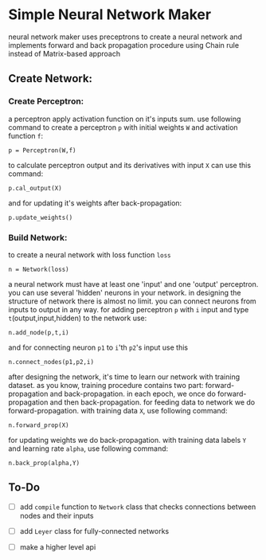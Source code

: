 # Simple Neural Network Maker
neural network maker uses preceptrons to create a neural network and implements forward and back propagation procedure using Chain rule instead of Matrix-based approach

## Create Network:
### Create Perceptron:
a perceptron apply activation function on it's inputs sum.
use following command to create a perceptron `p` with initial weights `W` and activation function `f`:
```
p = Perceptron(W,f)
```
to calculate perceptron output and its derivatives with input `X` can use this command:
```
p.cal_output(X)
```
and for updating it's weights after back-propagation:
```
p.update_weights()
```
### Build Network:
to create a neural network with loss function `loss`
```
n = Network(loss)
```
a neural network must have at least one 'input' and one 'output' perceptron.
you can use several 'hidden' neurons in your network.
in designing the structure of network there is almost no limit. you can connect neurons from inputs to output in any way.
for adding perceptron `p` with `i` input and type `t`(output,input,hidden) to the network use:
```
n.add_node(p,t,i)
```
and for connecting neuron `p1` to `i`'th `p2`'s input use this
```
n.connect_nodes(p1,p2,i)
```
after designing the network, it's time to learn our network with training dataset. as you know, training procedure contains two part: forward-propagation and back-propagation.
in each epoch, we once do forward-propagation and then back-propagation.
for feeding data to network we do forward-propagation. with training data `X`, use following command:
```
n.forward_prop(X)
```
for updating weights we do back-propagation. with training data labels `Y` and learning rate `alpha`, use following command:
```
n.back_prop(alpha,Y)
```

## To-Do
- [ ] add `compile` function to `Network` class that checks connections between nodes and their inputs
- [ ] add `Leyer` class for fully-connected networks
- [ ] make a higher level api

